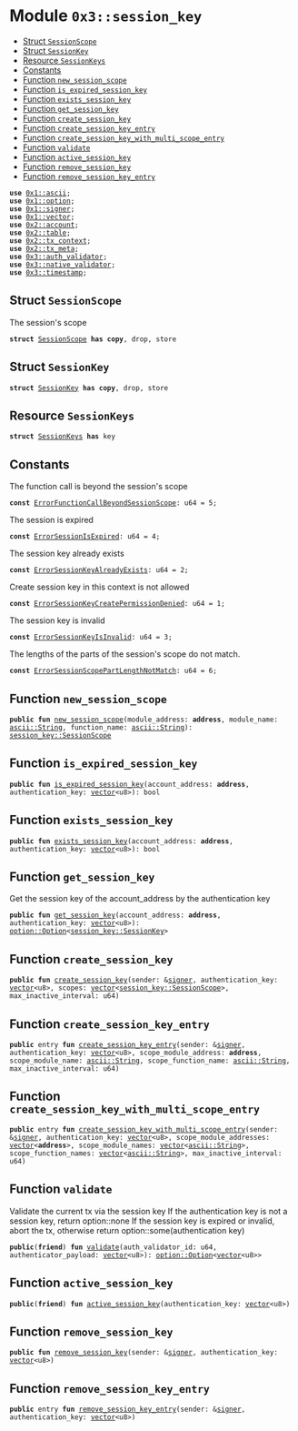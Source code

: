 
<a name="0x3_session_key"></a>

# Module `0x3::session_key`



-  [Struct `SessionScope`](#0x3_session_key_SessionScope)
-  [Struct `SessionKey`](#0x3_session_key_SessionKey)
-  [Resource `SessionKeys`](#0x3_session_key_SessionKeys)
-  [Constants](#@Constants_0)
-  [Function `new_session_scope`](#0x3_session_key_new_session_scope)
-  [Function `is_expired_session_key`](#0x3_session_key_is_expired_session_key)
-  [Function `exists_session_key`](#0x3_session_key_exists_session_key)
-  [Function `get_session_key`](#0x3_session_key_get_session_key)
-  [Function `create_session_key`](#0x3_session_key_create_session_key)
-  [Function `create_session_key_entry`](#0x3_session_key_create_session_key_entry)
-  [Function `create_session_key_with_multi_scope_entry`](#0x3_session_key_create_session_key_with_multi_scope_entry)
-  [Function `validate`](#0x3_session_key_validate)
-  [Function `active_session_key`](#0x3_session_key_active_session_key)
-  [Function `remove_session_key`](#0x3_session_key_remove_session_key)
-  [Function `remove_session_key_entry`](#0x3_session_key_remove_session_key_entry)


<pre><code><b>use</b> <a href="">0x1::ascii</a>;
<b>use</b> <a href="">0x1::option</a>;
<b>use</b> <a href="">0x1::signer</a>;
<b>use</b> <a href="">0x1::vector</a>;
<b>use</b> <a href="">0x2::account</a>;
<b>use</b> <a href="">0x2::table</a>;
<b>use</b> <a href="">0x2::tx_context</a>;
<b>use</b> <a href="">0x2::tx_meta</a>;
<b>use</b> <a href="auth_validator.md#0x3_auth_validator">0x3::auth_validator</a>;
<b>use</b> <a href="native_validator.md#0x3_native_validator">0x3::native_validator</a>;
<b>use</b> <a href="timestamp.md#0x3_timestamp">0x3::timestamp</a>;
</code></pre>



<a name="0x3_session_key_SessionScope"></a>

## Struct `SessionScope`

The session's scope


<pre><code><b>struct</b> <a href="session_key.md#0x3_session_key_SessionScope">SessionScope</a> <b>has</b> <b>copy</b>, drop, store
</code></pre>



<a name="0x3_session_key_SessionKey"></a>

## Struct `SessionKey`



<pre><code><b>struct</b> <a href="session_key.md#0x3_session_key_SessionKey">SessionKey</a> <b>has</b> <b>copy</b>, drop, store
</code></pre>



<a name="0x3_session_key_SessionKeys"></a>

## Resource `SessionKeys`



<pre><code><b>struct</b> <a href="session_key.md#0x3_session_key_SessionKeys">SessionKeys</a> <b>has</b> key
</code></pre>



<a name="@Constants_0"></a>

## Constants


<a name="0x3_session_key_ErrorFunctionCallBeyondSessionScope"></a>

The function call is beyond the session's scope


<pre><code><b>const</b> <a href="session_key.md#0x3_session_key_ErrorFunctionCallBeyondSessionScope">ErrorFunctionCallBeyondSessionScope</a>: u64 = 5;
</code></pre>



<a name="0x3_session_key_ErrorSessionIsExpired"></a>

The session is expired


<pre><code><b>const</b> <a href="session_key.md#0x3_session_key_ErrorSessionIsExpired">ErrorSessionIsExpired</a>: u64 = 4;
</code></pre>



<a name="0x3_session_key_ErrorSessionKeyAlreadyExists"></a>

The session key already exists


<pre><code><b>const</b> <a href="session_key.md#0x3_session_key_ErrorSessionKeyAlreadyExists">ErrorSessionKeyAlreadyExists</a>: u64 = 2;
</code></pre>



<a name="0x3_session_key_ErrorSessionKeyCreatePermissionDenied"></a>

Create session key in this context is not allowed


<pre><code><b>const</b> <a href="session_key.md#0x3_session_key_ErrorSessionKeyCreatePermissionDenied">ErrorSessionKeyCreatePermissionDenied</a>: u64 = 1;
</code></pre>



<a name="0x3_session_key_ErrorSessionKeyIsInvalid"></a>

The session key is invalid


<pre><code><b>const</b> <a href="session_key.md#0x3_session_key_ErrorSessionKeyIsInvalid">ErrorSessionKeyIsInvalid</a>: u64 = 3;
</code></pre>



<a name="0x3_session_key_ErrorSessionScopePartLengthNotMatch"></a>

The lengths of the parts of the session's scope do not match.


<pre><code><b>const</b> <a href="session_key.md#0x3_session_key_ErrorSessionScopePartLengthNotMatch">ErrorSessionScopePartLengthNotMatch</a>: u64 = 6;
</code></pre>



<a name="0x3_session_key_new_session_scope"></a>

## Function `new_session_scope`



<pre><code><b>public</b> <b>fun</b> <a href="session_key.md#0x3_session_key_new_session_scope">new_session_scope</a>(module_address: <b>address</b>, module_name: <a href="_String">ascii::String</a>, function_name: <a href="_String">ascii::String</a>): <a href="session_key.md#0x3_session_key_SessionScope">session_key::SessionScope</a>
</code></pre>



<a name="0x3_session_key_is_expired_session_key"></a>

## Function `is_expired_session_key`



<pre><code><b>public</b> <b>fun</b> <a href="session_key.md#0x3_session_key_is_expired_session_key">is_expired_session_key</a>(account_address: <b>address</b>, authentication_key: <a href="">vector</a>&lt;u8&gt;): bool
</code></pre>



<a name="0x3_session_key_exists_session_key"></a>

## Function `exists_session_key`



<pre><code><b>public</b> <b>fun</b> <a href="session_key.md#0x3_session_key_exists_session_key">exists_session_key</a>(account_address: <b>address</b>, authentication_key: <a href="">vector</a>&lt;u8&gt;): bool
</code></pre>



<a name="0x3_session_key_get_session_key"></a>

## Function `get_session_key`

Get the session key of the account_address by the authentication key


<pre><code><b>public</b> <b>fun</b> <a href="session_key.md#0x3_session_key_get_session_key">get_session_key</a>(account_address: <b>address</b>, authentication_key: <a href="">vector</a>&lt;u8&gt;): <a href="_Option">option::Option</a>&lt;<a href="session_key.md#0x3_session_key_SessionKey">session_key::SessionKey</a>&gt;
</code></pre>



<a name="0x3_session_key_create_session_key"></a>

## Function `create_session_key`



<pre><code><b>public</b> <b>fun</b> <a href="session_key.md#0x3_session_key_create_session_key">create_session_key</a>(sender: &<a href="">signer</a>, authentication_key: <a href="">vector</a>&lt;u8&gt;, scopes: <a href="">vector</a>&lt;<a href="session_key.md#0x3_session_key_SessionScope">session_key::SessionScope</a>&gt;, max_inactive_interval: u64)
</code></pre>



<a name="0x3_session_key_create_session_key_entry"></a>

## Function `create_session_key_entry`



<pre><code><b>public</b> entry <b>fun</b> <a href="session_key.md#0x3_session_key_create_session_key_entry">create_session_key_entry</a>(sender: &<a href="">signer</a>, authentication_key: <a href="">vector</a>&lt;u8&gt;, scope_module_address: <b>address</b>, scope_module_name: <a href="_String">ascii::String</a>, scope_function_name: <a href="_String">ascii::String</a>, max_inactive_interval: u64)
</code></pre>



<a name="0x3_session_key_create_session_key_with_multi_scope_entry"></a>

## Function `create_session_key_with_multi_scope_entry`



<pre><code><b>public</b> entry <b>fun</b> <a href="session_key.md#0x3_session_key_create_session_key_with_multi_scope_entry">create_session_key_with_multi_scope_entry</a>(sender: &<a href="">signer</a>, authentication_key: <a href="">vector</a>&lt;u8&gt;, scope_module_addresses: <a href="">vector</a>&lt;<b>address</b>&gt;, scope_module_names: <a href="">vector</a>&lt;<a href="_String">ascii::String</a>&gt;, scope_function_names: <a href="">vector</a>&lt;<a href="_String">ascii::String</a>&gt;, max_inactive_interval: u64)
</code></pre>



<a name="0x3_session_key_validate"></a>

## Function `validate`

Validate the current tx via the session key
If the authentication key is not a session key, return option::none
If the session key is expired or invalid, abort the tx, otherwise return option::some(authentication key)


<pre><code><b>public</b>(<b>friend</b>) <b>fun</b> <a href="session_key.md#0x3_session_key_validate">validate</a>(auth_validator_id: u64, authenticator_payload: <a href="">vector</a>&lt;u8&gt;): <a href="_Option">option::Option</a>&lt;<a href="">vector</a>&lt;u8&gt;&gt;
</code></pre>



<a name="0x3_session_key_active_session_key"></a>

## Function `active_session_key`



<pre><code><b>public</b>(<b>friend</b>) <b>fun</b> <a href="session_key.md#0x3_session_key_active_session_key">active_session_key</a>(authentication_key: <a href="">vector</a>&lt;u8&gt;)
</code></pre>



<a name="0x3_session_key_remove_session_key"></a>

## Function `remove_session_key`



<pre><code><b>public</b> <b>fun</b> <a href="session_key.md#0x3_session_key_remove_session_key">remove_session_key</a>(sender: &<a href="">signer</a>, authentication_key: <a href="">vector</a>&lt;u8&gt;)
</code></pre>



<a name="0x3_session_key_remove_session_key_entry"></a>

## Function `remove_session_key_entry`



<pre><code><b>public</b> entry <b>fun</b> <a href="session_key.md#0x3_session_key_remove_session_key_entry">remove_session_key_entry</a>(sender: &<a href="">signer</a>, authentication_key: <a href="">vector</a>&lt;u8&gt;)
</code></pre>
